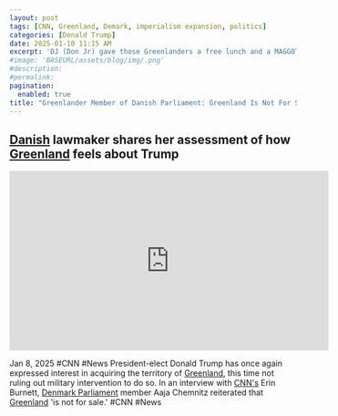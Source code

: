 ```yaml
---
layout: post
tags: [CNN, Greenland, Demark, imperialism expansion, politics]
categories: [Donald Trump]
date: 2025-01-10 11:15 AM
excerpt: 'DJ (Don Jr) gave those Greenlanders a free lunch and a MAGGOT hat.'
#image: 'BASEURL/assets/blog/img/.png'
#description:
#permalink:
pagination: 
  enabled: true
title: "Greenlander Member of Danish Parliament: Greenland Is Not For Sale!"
---
```



## [Danish](https://denmark.dk/) lawmaker shares her assessment of how [Greenland](https://naalakkersuisut.gl/) feels about Trump

<iframe width="560" height="315" src="https://www.youtube.com/embed/oK3jn7M6mGM?si=ic-0FCwTXFVmYz1O" title="YouTube video player" frameborder="0" allow="accelerometer; autoplay; clipboard-write; encrypted-media; gyroscope; picture-in-picture; web-share" referrerpolicy="strict-origin-when-cross-origin" allowfullscreen></iframe>

Jan 8, 2025  #CNN #News
President-elect Donald Trump has once again expressed interest in acquiring the territory of [Greenland](https://naalakkersuisut.gl/), this time not ruling out military intervention to do so. In an interview with [CNN's](https://www.cnn.com/) Erin Burnett, [Denmark Parliament](https://denmark.dk/) member Aaja Chemnitz reiterated that [Greenland](https://naalakkersuisut.gl/) 'is not for sale.'  #CNN #News


